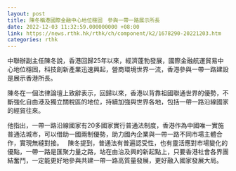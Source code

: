 ```yaml
---
layout: post
title: 陳冬稱港國際金融中心地位穩固　參與一帶一路展示所長
date: 2022-12-03 11:32:59.000000000 +08:00
link: https://news.rthk.hk/rthk/ch/component/k2/1678290-20221203.htm
categories: rthk
---
```


中聯辦副主任陳冬說，香港回歸25年以來，經濟蓬勃發展，國際金融航運貿易中心地位穩固，科技創新產業迅速興起，營商環境世界一流，香港參與一帶一路建設是展示香港所長。

陳冬在一個法律論壇上致辭表示，回歸以來，香港以背靠祖國聯通世界的優勢，不斷強化自由港及獨立關稅區的地位，持續加強與世界各地，包括一帶一路沿線國家的經貿往來。

他指出，一帶一路沿線國家有20多國家實行普通法制度，香港作為中國唯一實施普通法城市，可以借助一國兩制優勢，助力國內企業與一帶一路不同市場主體合作，實現無縫對接。
 
陳冬提到，普通法有普遍認受性，也有靈活應對市場變化的優點，一帶一路是匯聚力量之路，站在由治及興的新起點上，只要香港社會各界團結奮鬥，一定能更好地參與共建一帶一路高質量發展，更好融入國家發展大局。
